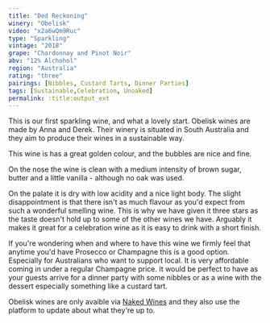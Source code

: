 ```yaml
---
title: "Ded Reckoning"
winery: "Obelisk"
video: "x2a6wQm9Ruc"
type: "Sparkling"
vintage: "2018"
grape: "Chardonnay and Pinot Noir"
abv: "12% Alchohol"
region: "Australia"
rating: "three"
pairings: [Nibbles, Custard Tarts, Dinner Parties]
tags: [Sustainable,Celebration, Unoaked]
permalink: :title:output_ext
---
```


This is our first sparkling wine, and what a lovely start. Obelisk wines are made by Anna and Derek. Their winery is situated in South Australia and they aim to produce their wines in a sustainable way.

This wine is has a great golden colour, and the bubbles are nice and fine.

On the nose the wine is clean with a medium intensity of brown sugar, butter and a little vanilla - although no oak was used.

On the palate it is dry with low acidity and a nice light body. The slight disappointment is that there isn't as much flavour as you'd expect from such a wonderful smelling wine. This is why we have given it three stars as the taste doesn't hold up to some of the other wines we have. Arguably it makes it great for a celebration wine as it is easy to drink with a short finish.

If you're wondering when and where to have this wine we firmly feel that anytime you'd have Prosecco or Champagne this is a good option. Especially for Australians who want to support local. It is very affordable coming in under a regular Champagne price. It would be perfect to have as your guests arrive for a dinner party with some nibbles or as a wine with the dessert especially something like a custard tart.

Obelisk wines are only avaible via <a href="https://www.nakedwines.com.au/producers/anna-and-derek-hooper"> Naked Wines</a> and they also use the platform to update about what they're up to.
